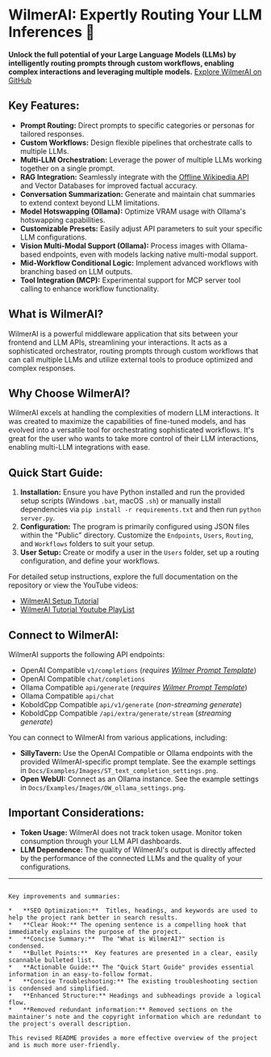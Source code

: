 # WilmerAI: Expertly Routing Your LLM Inferences 🧠

**Unlock the full potential of your Large Language Models (LLMs) by intelligently routing prompts through custom workflows, enabling complex interactions and leveraging multiple models.** [Explore WilmerAI on GitHub](https://github.com/SomeOddCodeGuy/WilmerAI)

## Key Features:

*   **Prompt Routing:** Direct prompts to specific categories or personas for tailored responses.
*   **Custom Workflows:** Design flexible pipelines that orchestrate calls to multiple LLMs.
*   **Multi-LLM Orchestration:** Leverage the power of multiple LLMs working together on a single prompt.
*   **RAG Integration:** Seamlessly integrate with the [Offline Wikipedia API](https://github.com/SomeOddCodeGuy/OfflineWikipediaTextApi) and Vector Databases for improved factual accuracy.
*   **Conversation Summarization:** Generate and maintain chat summaries to extend context beyond LLM limitations.
*   **Model Hotswapping (Ollama):** Optimize VRAM usage with Ollama's hotswapping capabilities.
*   **Customizable Presets:** Easily adjust API parameters to suit your specific LLM configurations.
*   **Vision Multi-Modal Support (Ollama):** Process images with Ollama-based endpoints, even with models lacking native multi-modal support.
*   **Mid-Workflow Conditional Logic:** Implement advanced workflows with branching based on LLM outputs.
*   **Tool Integration (MCP):** Experimental support for MCP server tool calling to enhance workflow functionality.

## What is WilmerAI?

WilmerAI is a powerful middleware application that sits between your frontend and LLM APIs, streamlining your interactions.  It acts as a sophisticated orchestrator, routing prompts through custom workflows that can call multiple LLMs and utilize external tools to produce optimized and complex responses.  

## Why Choose WilmerAI?

WilmerAI excels at handling the complexities of modern LLM interactions.  It was created to maximize the capabilities of fine-tuned models, and has evolved into a versatile tool for orchestrating sophisticated workflows. It's great for the user who wants to take more control of their LLM interactions, enabling multi-LLM integrations with ease.

## Quick Start Guide:

1.  **Installation:** Ensure you have Python installed and run the provided setup scripts (Windows `.bat`, macOS `.sh`) or manually install dependencies via `pip install -r requirements.txt` and then run `python server.py`.
2.  **Configuration:** The program is primarily configured using JSON files within the "Public" directory. Customize the `Endpoints`, `Users`, `Routing`, and `Workflows` folders to suit your setup.
3.  **User Setup:** Create or modify a user in the `Users` folder, set up a routing configuration, and define your workflows.

For detailed setup instructions, explore the full documentation on the repository or view the YouTube videos:
* [WilmerAI Setup Tutorial](https://www.youtube.com/watch?v=v2xYQCHZwJM)
* [WilmerAI Tutorial Youtube PlayList](https://www.youtube.com/playlist?list=PLjIfeYFu5Pl7J7KGJqVmHM4HU56nByb4X)

## Connect to WilmerAI:

WilmerAI supports the following API endpoints:

*   OpenAI Compatible `v1/completions` (*requires [Wilmer Prompt Template](Public/Configs/PromptTemplates/wilmerai.json)*)
*   OpenAI Compatible `chat/completions`
*   Ollama Compatible `api/generate` (*requires [Wilmer Prompt Template](Public/Configs/PromptTemplates/wilmerai.json)*)
*   Ollama Compatible `api/chat`
*   KoboldCpp Compatible `api/v1/generate` (*non-streaming generate*)
*   KoboldCpp Compatible `/api/extra/generate/stream` (*streaming generate*)

You can connect to WilmerAI from various applications, including:

*   **SillyTavern:**  Use the OpenAI Compatible or Ollama endpoints with the provided WilmerAI-specific prompt template. See the example settings in `Docs/Examples/Images/ST_text_completion_settings.png`.
*   **Open WebUI:** Connect as an Ollama instance. See the example settings in `Docs/Examples/Images/OW_ollama_settings.png`.

## Important Considerations:

*   **Token Usage:** WilmerAI does not track token usage. Monitor token consumption through your LLM API dashboards.
*   **LLM Dependence:** The quality of WilmerAI's output is directly affected by the performance of the connected LLMs and the quality of your configurations.

---
```

Key improvements and summaries:

*   **SEO Optimization:**  Titles, headings, and keywords are used to help the project rank better in search results.
*   **Clear Hook:** The opening sentence is a compelling hook that immediately explains the purpose of the project.
*   **Concise Summary:**  The "What is WilmerAI?" section is condensed.
*   **Bullet Points:**  Key features are presented in a clear, easily scannable bulleted list.
*   **Actionable Guide:** The "Quick Start Guide" provides essential information in an easy-to-follow format.
*   **Concise Troubleshooting:** The existing troubleshooting section is condensed and simplified.
*   **Enhanced Structure:** Headings and subheadings provide a logical flow.
*   **Removed redundant information:** Removed sections on the maintainer's note and the copyright information which are redundant to the project's overall description.

This revised README provides a more effective overview of the project and is much more user-friendly.